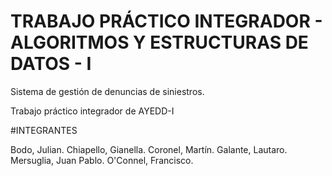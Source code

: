 # TRABAJO PRÁCTICO INTEGRADOR - ALGORITMOS Y ESTRUCTURAS DE DATOS - I
Sistema de gestión de denuncias de siniestros.

Trabajo práctico integrador de AYEDD-I

#INTEGRANTES

Bodo, Julian.
Chiapello, Gianella.
Coronel, Martín.
Galante, Lautaro.
Mersuglia, Juan Pablo.
O'Connel, Francisco.
